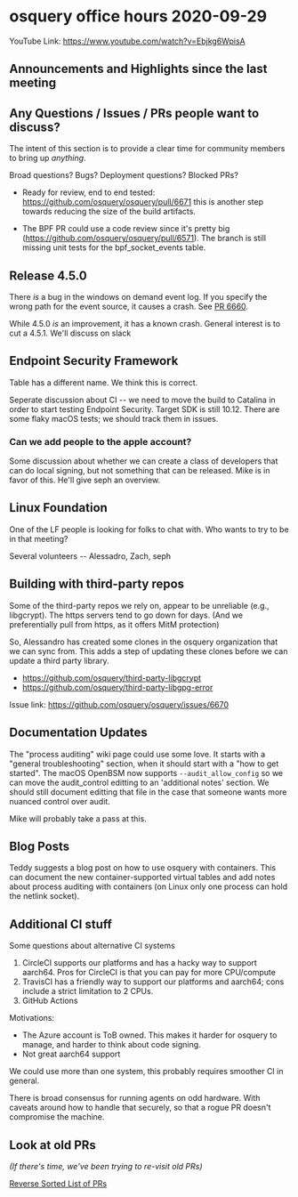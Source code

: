# osquery office hours 2020-09-29

YouTube Link: https://www.youtube.com/watch?v=Ebjkg6WpisA

## Announcements and Highlights since the last meeting

## Any Questions / Issues / PRs people want to discuss?

The intent of this section is to provide a clear time for community
members to bring up _anything_.

Broad questions? Bugs? Deployment questions? Blocked PRs?

- Ready for review, end to end tested:
  https://github.com/osquery/osquery/pull/6671 this is another step
  towards reducing the size of the build artifacts.

- The BPF PR could use a code review since it's pretty big
  (https://github.com/osquery/osquery/pull/6571). The branch is still
  missing unit tests for the bpf_socket_events table.

## Release 4.5.0

There *is* a bug in the windows on demand event log. If you specify
the wrong path for the event source, it causes a crash. See [PR
6660](https://github.com/osquery/osquery/pull/6660).

While 4.5.0 _is_ an improvement, it has a known crash. General
interest is to cut a 4.5.1. We'll discuss on slack

## Endpoint Security Framework

Table has a different name. We think this is correct.

Seperate discussion about CI -- we need to move the build to Catalina
in order to start testing Endpoint Security. Target SDK is still
10.12. There are some flaky macOS tests; we should track them in
issues.

### Can we add people to the apple account?

Some discussion about whether we can create a class of developers that
can do local signing, but not something that can be released. Mike is
in favor of this. He'll give seph an overview.

## Linux Foundation

One of the LF people is looking for folks to chat with. Who wants to
try to be in that meeting?

Several volunteers -- Alessadro, Zach, seph


## Building with third-party repos

Some of the third-party repos we rely on, appear to be unreliable
(e.g., libgcrypt). The https servers tend to go down for days. (And we
preferentially pull from https, as it offers MitM protection)

So, Alessandro has created some clones in the osquery organization
that we can sync from. This adds a step of updating these clones
before we can update a third party library.

- https://github.com/osquery/third-party-libgcrypt
- https://github.com/osquery/third-party-libgpg-error

Issue link: https://github.com/osquery/osquery/issues/6670


## Documentation Updates

The "process auditing" wiki page could use some love. It starts with a
"general troubleshooting" section, when it should start with a "how to
get started". The macOS OpenBSM now supports `--audit_allow_config` so
we can move the audit_control editting to an 'additional notes'
section. We should still document editting that file in the case that
someone wants more nuanced control over audit.

Mike will probably take a pass at this.


## Blog Posts

Teddy suggests a blog post on how to use osquery with containers. This
can document the new container-supported virtual tables and add notes
about process auditing with containers (on Linux only one process can
hold the netlink socket).

## Additional CI stuff

Some questions about alternative CI systems

1. CircleCI supports our platforms and has a hacky way to support
   aarch64. Pros for CircleCI is that you can pay for more CPU/compute
2. TravisCI has a friendly way to support our platforms and aarch64;
   cons include a strict limitation to 2 CPUs.
3. GitHub Actions

Motivations:
* The Azure account is ToB owned. This makes it harder for osquery to
  manage, and harder to think about code signing.
* Not great aarch64 support

We could use more than one system, this probably requires smoother CI
in general.

There is broad consensus for running agents on odd hardware. With
caveats around how to handle that securely, so that a rogue PR doesn't
compromise the machine.

## Look at old PRs 

_(If there's time, we've been trying to re-visit old PRs)_

[Reverse Sorted List of PRs](https://github.com/osquery/osquery/pulls?q=is%3Apr+is%3Aopen+sort%3Acreated-asc)
